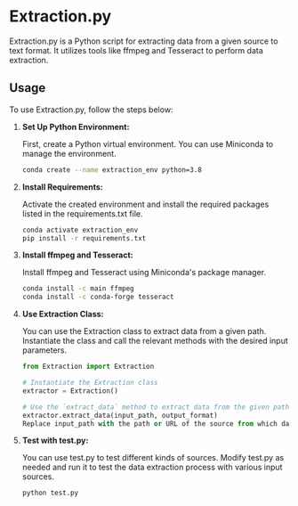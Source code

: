 # Extraction.py

Extraction.py is a Python script for extracting data from a given source to text format. It utilizes tools like ffmpeg and Tesseract to perform data extraction.

## Usage

To use Extraction.py, follow the steps below:

1. **Set Up Python Environment:**

   First, create a Python virtual environment. You can use Miniconda to manage the environment.

   ```bash
   conda create --name extraction_env python=3.8

2. **Install Requirements:**

    Activate the created environment and install the required packages listed in the requirements.txt file.

    ```bash
    conda activate extraction_env
    pip install -r requirements.txt

3. **Install ffmpeg and Tesseract:**

    Install ffmpeg and Tesseract using Miniconda's package manager.

    ```bash
    conda install -c main ffmpeg
    conda install -c conda-forge tesseract

4. **Use Extraction Class:**

    You can use the Extraction class to extract data from a given path. Instantiate the class and call the relevant methods with the desired input parameters.

    ```python
    from Extraction import Extraction

    # Instantiate the Extraction class
    extractor = Extraction()

    # Use the `extract_data` method to extract data from the given path
    extractor.extract_data(input_path, output_format)
    Replace input_path with the path or URL of the source from which data needs to be extracted, and output_format with the desired format of the output data.

5. **Test with test.py:**

    You can use test.py to test different kinds of sources. Modify test.py as needed and run it to test the data extraction process with various input sources.

    ```bash
    python test.py
